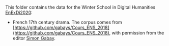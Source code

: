 
This folder contains the data for the Winter School in Digital Humanities [EnExDi2020](https://enexdi.sciencesconf.org):

- French 17th century drama. The corpus comes from [https://github.com/gabays/Cours_ENS_2018](https://github.com/gabays/Cours_ENS_2018), with permission from the editor [Simon Gabay](https://github.com/gabays).